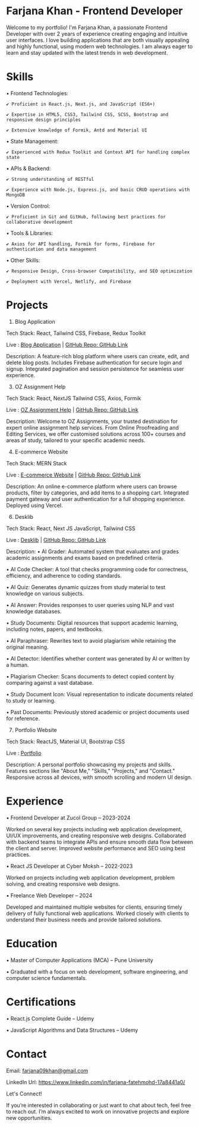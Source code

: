 # Farjana Khan - Frontend Developer

Welcome to my portfolio! I'm Farjana Khan, a passionate Frontend Developer with over 2 years of experience creating engaging and intuitive user interfaces. 
I love building applications that are both visually appealing and highly functional, using modern web technologies. 
I am always eager to learn and stay updated with the latest trends in web development.


# Skills

 • Frontend Technologies:
   
    ✔ Proficient in React.js, Next.js, and JavaScript (ES6+)
 
    ✔ Expertise in HTML5, CSS3, Tailwind CSS, SCSS, Bootstrap and responsive design principles
  
    ✔ Extensive knowledge of Formik, Antd and Material UI
     

 • State Management:
   
    ✔ Experienced with Redux Toolkit and Context API for handling complex state

 • APIs & Backend:
   
    ✔ Strong understanding of RESTful 
    
    ✔ Experience with Node.js, Express.js, and basic CRUD operations with MongoDB

 • Version Control:
   
    ✔ Proficient in Git and GitHub, following best practices for collaborative development

 • Tools & Libraries:
  
    ✔ Axios for API handling, Formik for forms, Firebase for authentication and data management

 • Other Skills:
   
    ✔ Responsive Design, Cross-browser Compatibility, and SEO optimization
   
    ✔ Deployment with Vercel, Netlify, and Firebase

# Projects

1. Blog Application
   
Tech Stack: React, Tailwind CSS, Firebase, Redux Toolkit

  Live : [Blog Application](https://blogs-post-application.netlify.app/) | [GitHub Repo: GitHub Link](https://blogs-post-application.netlify.app/)

  Description: A feature-rich blog platform where users can create, edit, and delete blog posts. Includes Firebase authentication for secure login and signup. Integrated pagination and session persistence for seamless 
  user experience.

3. OZ Assignment Help
   
  Tech Stack: React, NextJS Tailwind CSS, Axios, Formik

  Live : [OZ Assignment Help](https://www.ozassignments.com/) | [GitHub Repo: GitHub Link](https://www.ozassignments.com/)

  Description: Welcome to OZ Assignments, your trusted destination for expert online assignment help services. From Online Proofreading and Editing Services, we offer customised solutions across 100+ courses and areas of 
  study, tailored to your specific academic needs.

4. E-commerce Website
   
  Tech Stack: MERN Stack

  Live : [E-commerce Website](https://e-commerce-mern-app.netlify.app/) | [GitHub Repo: GitHub Link](https://e-commerce-mern-app.netlify.app/)

  Description: An online e-commerce platform where users can browse products, filter by categories, and add items to a shopping cart. Integrated payment gateway and user authentication for a full shopping experience. 
  Deployed using Vercel.

6. Desklib
   
  Tech Stack: React, Next JS JavaScript, Tailwind CSS

  Live : [Desklib](https://desklib.com/) | [GitHub Repo: GitHub Link](https://desklib.com/)

Description:
•  AI Grader: Automated system that evaluates and grades academic assignments and exams based on predefined criteria.

•  AI Code Checker: A tool that checks programming code for correctness, efficiency, and adherence to coding standards.

•  AI Quiz: Generates dynamic quizzes from study material to test knowledge on various subjects.

•  AI Answer: Provides responses to user queries using NLP and vast knowledge databases.

•  Study Documents: Digital resources that support academic learning, including notes, papers, and textbooks.

•  AI Paraphraser: Rewrites text to avoid plagiarism while retaining the original meaning.

•  AI Detector: Identifies whether content was generated by AI or written by a human.

•  Plagiarism Checker: Scans documents to detect copied content by comparing against a vast database.

•  Study Document Icon: Visual representation to indicate documents related to study or learning.

•  Past Documents: Previously stored academic or project documents used for reference.

7. Portfolio Website
   
  Tech Stack: ReactJS, Material UI, Bootstrap CSS

   Live : [Portfolio](https://farjana-portfolio-website.vercel.app/) 

  Description: A personal portfolio showcasing my projects and skills. Features sections like "About Me," "Skills," "Projects," and "Contact." Responsive across all devices, with smooth scrolling and modern UI design.

# Experience

• Frontend Developer at Zucol Group – 2023-2024

   Worked on several key projects including web application development, UI/UX improvements, and creating responsive web designs.
   Collaborated with backend teams to integrate APIs and ensure smooth data flow between the client and server.
   Improved website performance and SEO using best practices.

• React JS Developer at Cyber Moksh – 2022-2023

   Worked on projects including web application development, problem solving, and creating responsive web designs.

• Freelance Web Developer – 2024

   Developed and maintained multiple websites for clients, ensuring timely delivery of fully functional web applications.
   Worked closely with clients to understand their business needs and provide tailored solutions.

# Education
• Master of Computer Applications (MCA) – Pune University 

• Graduated with a focus on web development, software engineering, and computer science fundamentals.

# Certifications
• React.js Complete Guide – Udemy

• JavaScript Algorithms and Data Structures – Udemy

# Contact

Email: farjana09khan@gmail.com

LinkedIn Url: https://www.linkedin.com/in/farjana-fatehmohd-17a8441a0/

Let's Connect!

If you’re interested in collaborating or just want to chat about tech, feel free to reach out. I’m always excited to work on innovative projects and explore new opportunities.

